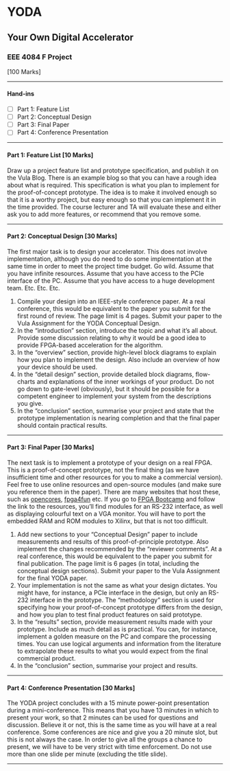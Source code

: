 # YODA
## Your Own Digital Accelerator
### EEE 4084 F Project

[100 Marks]

***

#### Hand-ins

- [ ] Part 1: Feature List
- [ ] Part 2: Conceptual Design
- [ ] Part 3: Final Paper
- [ ] Part 4: Conference Presentation

***

#### Part 1: Feature List [10 Marks]
Draw up a project feature list and prototype specification, and publish it on the Vula Blog. There is an example blog so that you can have a rough idea about what is required. This specification is what you plan to implement for the proof-of-concept prototype. The idea is to make it involved enough so that it is a worthy project, but easy enough so that you can implement it in the time provided. The course lecturer and TA will evaluate these and either ask you to add more features, or recommend that you remove some.

***

#### Part 2: Conceptual Design [30 Marks]
The first major task is to design your accelerator. This does not involve implementation, although you do need to do some implementation at the same time in order to meet the project time budget. Go wild. Assume that you have infinite resources. Assume that you have access to the PCIe interface of the PC. Assume that you have access to a huge development team. Etc. Etc. Etc.

1. Compile your design into an IEEE-style conference paper. At a real conference, this would be equivalent to the paper you submit for the first round of review. The page limit is 4 pages. Submit your paper to the Vula Assignment for the YODA Conceptual Design.
2. In the “introduction” section, introduce the topic and what it’s all about. Provide some discussion relating to why it would be a good idea to provide FPGA-based acceleration for the algorithm.
3. In the “overview” section, provide high-level block diagrams to explain how you plan to implement the design. Also include an overview of how your device should be used.
4. In the “detail design” section, provide detailed block diagrams, flow-charts and explanations of the inner workings of your product. Do not go down to gate-level (obviously), but it should be possible for a competent engineer to implement your system from the descriptions you give.
5. In the “conclusion” section, summarise your project and state that the prototype implementation is nearing completion and that the final paper should contain practical results.

***

#### Part 3: Final Paper [30 Marks]
The next task is to implement a prototype of your design on a real FPGA. This is a proof-of-concept prototype, not the final thing (as we have insufficient time and other resources for you to make a commercial version). Feel free to use online resources and open-source modules (and make sure you reference them in the paper). There are many websites that host these, such as [opencores](http://opencores.org/ "opencores"), [fpga4fun](http://www.fpga4fun.com/ "fpga4fun") etc. If you go to [FPGA Bootcamp](http://sdrg.ee.uct.ac.za/Bootcamp/ "FPGA Bootcamp") and follow the link to the resources, you’ll find modules for an RS-232 interface, as well as displaying colourful text on a VGA monitor. You will have to port the embedded RAM and ROM modules to Xilinx, but that is not too difficult.

1. Add new sections to your “Conceptual Design” paper to include measurements and results of this proof-of-principle prototype. Also implement the changes recommended by the “reviewer comments”. At a real conference, this would be
equivalent to the paper you submit for final publication. The page limit is 6 pages (in total, including the conceptual design sections). Submit your paper to the Vula Assignment for the final YODA paper.
2. Your implementation is not the same as what your design dictates. You might have, for instance, a PCIe interface in the design, but only an RS-232 interface in the prototype. The “methodology” section is used for specifying how your proof-of-concept prototype differs from the design, and how you plan to test final product features on said prototype.
3. In the “results” section, provide measurement results made with your prototype. Include as much detail as is practical. You can, for instance, implement a golden measure on the PC and compare the processing times. You can use logical arguments and information from the literature to extrapolate these results to what you would expect from the final commercial product.
4. In the “conclusion” section, summarise your project and results.

***

#### Part 4: Conference Presentation [30 Marks]
The YODA project concludes with a 15 minute power-point presentation during a mini-conference. This means that you have 13 minutes in which to present your work, so that 2 minutes can be used for questions and discussion. Believe it or not, this is the same time as you will have at a real conference. Some conferences are nice and give you a 20 minute slot, but this is not always the case. In order to give all the groups a chance to present, we will have to be very strict with time enforcement. Do not use more than one slide per minute (excluding the title slide).

***
